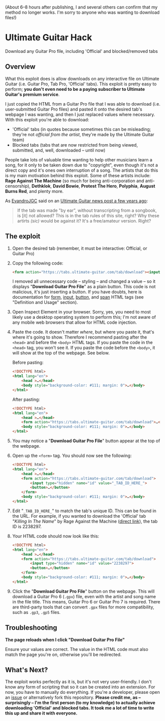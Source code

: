(About 6–8 hours after publishing, I and several others can confirm that my method no longer works. I'm sorry to anyone who was wanting to download files!)

# Ultimate Guitar Hack
Download any Guitar Pro file, including 'Official' and blocked/removed tabs

## Overview

What this exploit does is allow downloads on any interactive file on Ultimate Guitar (i.e. Guitar Pro, Tab Pro, 'Official' tabs). This exploit is pretty easy to perform; **you don't even need to be a paying subscriber to Ultimate Guitar's premium service**.

I just copied the HTML from a Guitar Pro file that I was able to download (i.e. user-submitted Guitar Pro files) and pasted it onto the desired tab's webpage I was wanting, and then I just replaced values where necessary. With this exploit you're able to download:

- 'Official' tabs (in quotes because sometimes this can be misleading; they're not *official from the artist*, they're made by the Ultimate Guitar team)
- Blocked tabs (tabs that are now restricted from being viewed, submitted, and, well, downloaded – until now)

People take lots of valuable time wanting to help other musicians learn a song, for it only to be taken down due to "copyright", even though it's not a direct copy and it's ones own interruption of a song. The artists that do this is my main motivation behind this exploit. Some of these artists include: **Rage Against The Machine** (so much for being anti-corporation and anti-censorship), **Dethklok**, **David Bowie**, **Protest The Hero**, **Polyphia**, **August Burns Red**, and plenty more.

As [EvandroJGC](https://www.ultimate-guitar.com/u/EvandroJGC) said on an [Ultimate Guitar news post a few years ago](https://www.ultimate-guitar.com/news/ug_news/thank_you_ug_community_you_helped_us_unblock_700_tabs_join_the_campaign_to_unblock_more.html#5139700):

> If the tab was made "by ear", without transcripting from a songbook, is [it] not allowed? This is in the tab rules of this site, right? Why these artirts *(sic)* would be against it? It's a free/amateur version. Right?



## The exploit


1. Open the desired tab (remember, it must be interactive: Official, or Guitar Pro)

1. Copy the following code:
    
    ```html
    <form action="https://tabs.ultimate-guitar.com/tab/download"><input type="hidden" name="id" value="_TAB_ID_HERE_"><button><span>Download Guitar Pro File</span></button></form>
    ```

    I removed all unnecessary code – styling – and changed a value – so it displays "**Download Guitar Pro File**" as a plain button. This code is not malicious, it's just inserting a button. If you have doubts, here is documentation for [form](https://www.w3schools.com/tags/tag_form.asp), [input](https://www.w3schools.com/tags/tag_input.asp), [button](https://www.w3schools.com/tags/tag_button.asp), and [span](https://www.w3schools.com/tags/tag_span.asp) HTML tags (see "Definition and Usage" section).

1. Open Inspect Element in your browser. Sorry, yes, you need to most likely use a desktop operating system to perform this; I'm not aware of any mobile web browsers that allow for HTML code injection.

1. Paste the code. It doesn't matter *where*, but where you paste it, that's where it's going to show. Therefore I recommend pasting after the `<head>` and before the `<body>` HTML tags. If you paste the code in the `<head>` tag, you won't see it. If you paste the code before the `<body>`, it will show at the top of the webpage. See below.

    Before pasting:

	```html
	<!DOCTYPE html>
	<html lang="en">
		<head >…</head>
		<body style="background-color: #111; margin: 0">…</body>
	</html>
	```

    After pasting: 

	```html
	<!DOCTYPE html>
	<html lang="en">
		<head >…</head>
		<form action="https://tabs.ultimate-guitar.com/tab/download">…</form>
		<body style="background-color: #111; margin: 0">…</body>
	</html>
	```
		
		
1. You may notice a "**Download Guitar Pro File**" button appear at the top of the webpage.

1. Open up the `<form>` tag. You should now see the following:

	```html
	<!DOCTYPE html>
	<html lang="en">
	    <head >…</head>
	    <form action="https://tabs.ultimate-guitar.com/tab/download">
		    <input type="hidden" name="id" value="_TAB_ID_HERE_">
		    <button>…</button>
	    </form>
	    <body style="background-color: #111; margin: 0">…</body>
	</html>
	```

1. Edit "`_TAB_ID_HERE_`" to match the tab's unique ID. This can be found in the URL. For example, if you wanted to download the 'Official' tab "*Killing In The Name*" by Rage Against the Machine ([direct link](https://tabs.ultimate-guitar.com/tab/rage-against-the-machine/killing-in-the-name-official-2238297)), the tab ID is 2238297.

1. Your HTML code should now look like this:

	```html
	<!DOCTYPE html>
	<html lang="en">
	    <head >…</head>
	    <form action="https://tabs.ultimate-guitar.com/tab/download">
		    <input type="hidden" name="id" value="2238297">
		    <button>…</button>
	    </form>
	    <body style="background-color: #111; margin: 0">…</body>
	</html>
	```

1. Click the "**Download Guitar Pro File**" button on the webpage. This will download a Guitar Pro 6 (`.gpx`) file, even with the artist and song name in the file title. This means, Guitar Pro 6 or Guitar Pro 7 is required. There are third-party tools that can convert `.gpx` files for more compatibility, such as `.gp3`, `.gp5` files.

## Troubleshooting

**The page reloads when I click "Download Guitar Pro File"**

Ensure your values are correct. The value in the HTML code must also match the page you're on, otherwise you'll be redirected.

## What's Next?

The exploit works perfectly as it is, but it's not very user-friendly. I don't know any form of scripting that so it can be created into an extension. For now, you have to manually do everything. If you're a developer, please open an [issue](https://github.com/noahmaranesi/ultimate-guitar-hack/issues) or alternatively fork this repository. **Please credit me, as – surprisingly – I'm the first person (to my knowledge) to actually achieve downloading 'Official' and blocked tabs. It took me a lot of time to write this up and share it with everyone.**
